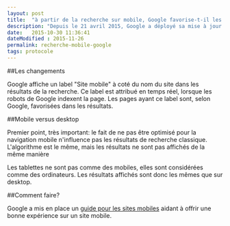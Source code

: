 ```yaml
---
layout: post
title:  "à partir de la recherche sur mobile, Google favorise-t-il les sites mobiles"
description: "Depuis le 21 avril 2015, Google a déployé sa mise à jour - mobile-friendly - . Quels sont donc les effets de cette mise à jour sur votre référencement?"
date:   2015-10-30 11:36:41
dateModified : 2015-11-26
permalink: recherche-mobile-google
tags: protocole
---
```

##Les changements

Google affiche un label "Site mobile" à coté du nom du site dans les résultats de la recherche. Ce label est attribué en temps réel, lorsque les robots de Google indexent la page. Les pages ayant ce label sont, selon Google, favorisées dans les résultats.

##Mobile versus desktop

Premier point, très important: le fait de ne pas être optimisé pour la navigation mobile n'influence pas les résultats de recherche classique. L'algorithme est le même, mais les résultats ne sont pas affichés de la même manière

Les tablettes ne sont pas comme des mobiles, elles sont considérées comme des ordinateurs. Les résultats affichés sont donc les mêmes que sur desktop.


##Comment faire?

Google a mis en place un [guide pour les sites mobiles](https://developers.google.com/webmasters/mobile-sites/?hl=fr-FR&utm_source=MFT&utm_medium=incoming-link&utm_campaign=MFT) aidant à offrir une bonne expérience sur un site mobile. 